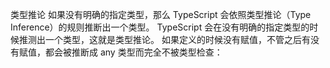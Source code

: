 类型推论
如果没有明确的指定类型，那么 TypeScript 会依照类型推论（Type Inference）的规则推断出一个类型。
TypeScript 会在没有明确的指定类型的时候推测出一个类型，这就是类型推论。
如果定义的时候没有赋值，不管之后有没有赋值，都会被推断成 any 类型而完全不被类型检查：
